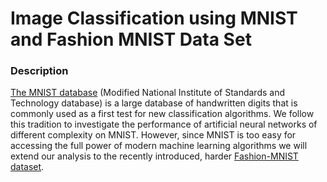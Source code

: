 # Image Classification using MNIST and Fashion MNIST Data Set

### Description

[The MNIST database](https://en.wikipedia.org/wiki/MNIST_database) (Modified National Institute of Standards and Technology database) is a large database of handwritten digits that is commonly used as a first test for new classification algorithms. 
We follow this tradition to investigate the performance of artificial neural networks of different complexity on MNIST. However, since MNIST is too easy for accessing the full power of modern machine learning algorithms we will extend our analysis to the recently introduced, harder [Fashion-MNIST dataset](https://github.com/zalandoresearch/fashion-mnist).
